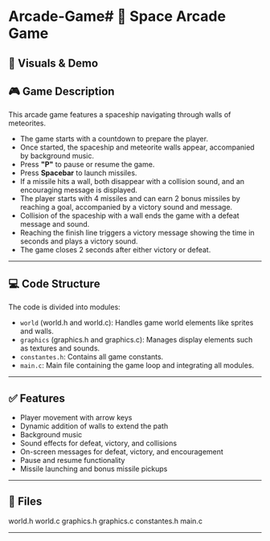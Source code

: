 # Arcade-Game# 🚀 Space Arcade Game

## 📸 Visuals & Demo


## 🎮 Game Description

This arcade game features a spaceship navigating through walls of meteorites.  

- The game starts with a countdown to prepare the player.  
- Once started, the spaceship and meteorite walls appear, accompanied by background music.  
- Press **"P"** to pause or resume the game.  
- Press **Spacebar** to launch missiles.  
- If a missile hits a wall, both disappear with a collision sound, and an encouraging message is displayed.  
- The player starts with 4 missiles and can earn 2 bonus missiles by reaching a goal, accompanied by a victory sound and message.  
- Collision of the spaceship with a wall ends the game with a defeat message and sound.  
- Reaching the finish line triggers a victory message showing the time in seconds and plays a victory sound.  
- The game closes 2 seconds after either victory or defeat.

---

## 💻 Code Structure

The code is divided into modules:  

- `world` (world.h and world.c): Handles game world elements like sprites and walls.  
- `graphics` (graphics.h and graphics.c): Manages display elements such as textures and sounds.  
- `constantes.h`: Contains all game constants.  
- `main.c`: Main file containing the game loop and integrating all modules.

---

## ✅ Features

- Player movement with arrow keys  
- Dynamic addition of walls to extend the path  
- Background music  
- Sound effects for defeat, victory, and collisions  
- On-screen messages for defeat, victory, and encouragement  
- Pause and resume functionality  
- Missile launching and bonus missile pickups  

---

## 📁 Files

world.h
world.c
graphics.h
graphics.c
constantes.h
main.c

---




